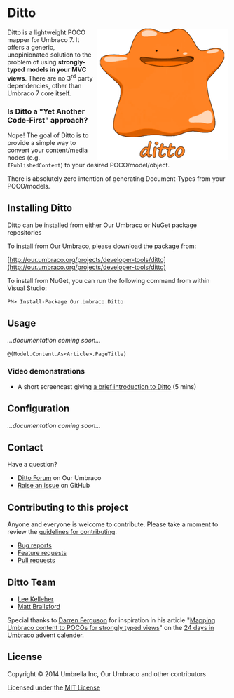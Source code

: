 # Ditto

<img align="right" height="300" src="Docs/umbraco-ditto.png">

Ditto is a lightweight POCO mapper for Umbraco 7. It offers a generic, unopinionated
solution to the problem of using **strongly-typed models in your MVC views**.
There are no 3<sup>rd</sup> party dependencies, other than Umbraco 7 core itself.

### Is Ditto a "Yet Another Code-First" approach?

Nope! The goal of Ditto is to provide a simple way to convert your content/media nodes (e.g. `IPublishedContent`) to your desired POCO/model/object.

There is absolutely zero intention of generating Document-Types from your POCO/models.


## Installing Ditto

Ditto can be installed from either Our Umbraco or NuGet package repositories

To install from Our Umbraco, please download the package from:

[http://our.umbraco.org/projects/developer-tools/ditto](http://our.umbraco.org/projects/developer-tools/ditto) 

To install from NuGet, you can run the following command from within Visual Studio:

	PM> Install-Package Our.Umbraco.Ditto


## Usage

*...documentation coming soon...*

	@(Model.Content.As<Article>.PageTitle)

### Video demonstrations

* A short screencast giving [a brief introduction to Ditto](https://www.screenr.com/3oRN) (5 mins)


## Configuration

*...documentation coming soon...*

## Contact

Have a question?

* [Ditto Forum](http://our.umbraco.org/projects/developer-tools/ditto/ditto-feedback/) on Our Umbraco
* [Raise an issue](https://github.com/leekelleher/umbraco-ditto/issues) on GitHub


## Contributing to this project

Anyone and everyone is welcome to contribute. Please take a moment to
review the [guidelines for contributing](CONTRIBUTING.md).

* [Bug reports](CONTRIBUTING.md#bugs)
* [Feature requests](CONTRIBUTING.md#features)
* [Pull requests](CONTRIBUTING.md#pull-requests)


## Ditto Team

* [Lee Kelleher](https://github.com/leekelleher)
* [Matt Brailsford](https://github.com/mattbrailsford)

Special thanks to [Darren Ferguson](https://github.com/darrenferguson) for inspiration in his article "[Mapping Umbraco content to POCOs for strongly typed views](http://24days.in/umbraco/2013/mapping-content-to-pocos/)" on the [24 days in Umbraco](http://24days.in/umbraco/) advent calender.


## License

Copyright &copy; 2014 Umbrella Inc, Our Umbraco and other contributors

Licensed under the [MIT License](LICENSE.md)
